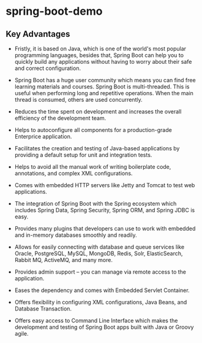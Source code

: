 # spring-boot-demo


## Key Advantages 
- Fristly, it is based on Java, which is one of the world's most popular programming languages, besides that, Spring Boot can help you to quickly build any applications without having to worry about their safe and correct configuration.

- Spring Boot has a huge user community which means you can find free learning materials and courses. Spring Boot is multi-threaded. This is useful when performing long and repetitive operations. When the main thread is consumed, others are used concurrently.

- Reduces the time spent on development and increases the overall efficiency of the development team.
- Helps to autoconfigure all components for a production-grade Enterprice application.
- Facilitates the creation and testing of Java-based applications by providing a default setup for unit and integration tests.
- Helps to avoid all the manual work of writing boilerplate code, annotations, and complex XML configurations.
- Comes with embedded HTTP servers like Jetty and Tomcat to test web applications.
- The integration of Spring Boot with the Spring ecosystem which includes Spring Data, Spring Security, Spring ORM, and Spring JDBC is easy.
- Provides many plugins that developers can use to work with embedded and in-memory databases smoothly and readily.
- Allows for easily connecting with database and queue services like Oracle, PostgreSQL, MySQL, MongoDB, Redis, Solr, ElasticSearch, Rabbit MQ, ActiveMQ, and many more.
- Provides admin support – you can manage via remote access to the application.
- Eases the dependency and comes with Embedded Servlet Container.
- Offers flexibility in configuring XML configurations, Java Beans, and Database Transaction.
- Offers easy access to Command Line Interface which makes the development and testing of Spring Boot apps built with Java or Groovy agile.
